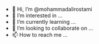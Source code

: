 - 👋 Hi, I’m @mohammadalirostami
- 👀 I’m interested in ...
- 🌱 I’m currently learning ...
- 💞️ I’m looking to collaborate on ...
- 📫 How to reach me ...

<!---
mohammadalirostami/mohammadalirostami is a ✨ special ✨ repository because its `README.md` (this file) appears on your GitHub profile.
You can click the Preview link to take a look at your changes.
--->
